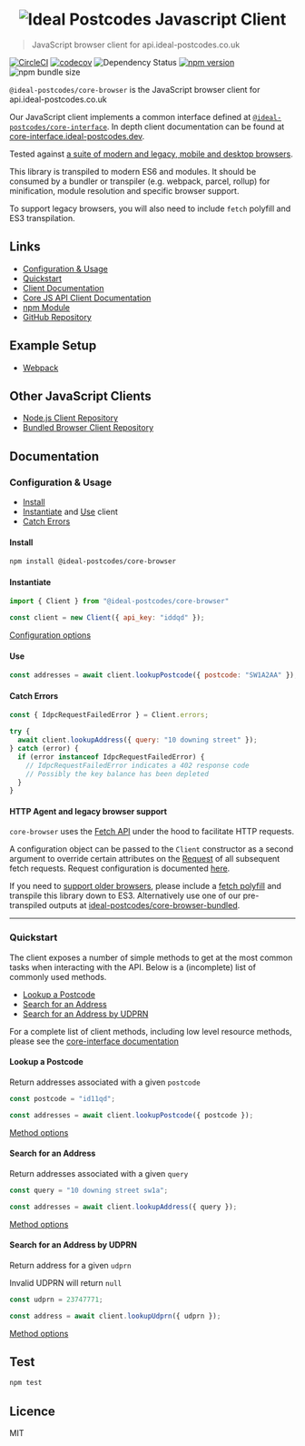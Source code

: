 <h1 align="center">
  <img src="https://img.ideal-postcodes.co.uk/Ideal%20Postcodes%20Browser%20Logo@3x.png" alt="Ideal Postcodes Javascript Client">
</h1>

> JavaScript browser client for api.ideal-postcodes.co.uk

[![CircleCI](https://circleci.com/gh/ideal-postcodes/core-browser/tree/master.svg?style=svg)](https://circleci.com/gh/ideal-postcodes/core-browser/tree/master)
[![codecov](https://codecov.io/gh/ideal-postcodes/core-browser/branch/master/graph/badge.svg?token=bjeFUcTPi5)](https://codecov.io/gh/ideal-postcodes/core-browser)
![Dependency Status](https://david-dm.org/ideal-postcodes/core-browser.svg)
[![npm version](https://badge.fury.io/js/%40ideal-postcodes%2Fcore-browser.svg)](https://badge.fury.io/js/%40ideal-postcodes%2Fcore-browser)
![npm bundle size](https://img.shields.io/bundlephobia/minzip/@ideal-postcodes/core-browser)

`@ideal-postcodes/core-browser` is the JavaScript browser client for api.ideal-postcodes.co.uk

Our JavaScript client implements a common interface defined at [`@ideal-postcodes/core-interface`](https://github.com/ideal-postcodes/core-interface). In depth client documentation can be found at [core-interface.ideal-postcodes.dev](https://core-interface.ideal-postcodes.dev).

Tested against [a suite of modern and legacy, mobile and desktop browsers](https://github.com/ideal-postcodes/supported-browsers).

This library is transpiled to modern ES6 and modules. It should be consumed by a bundler or transpiler (e.g. webpack, parcel, rollup) for minification, module resolution and specific browser support.

To support legacy browsers, you will also need to include `fetch` polyfill and ES3 transpilation.

## Links

- [Configuration & Usage](#configuration--usage)
- [Quickstart](#quickstart)
- [Client Documentation](https://core-interface.ideal-postcodes.dev/#documentation)
- [Core JS API Client Documentation](https://core-interface.ideal-postcodes.dev/)
- [npm Module](https://www.npmjs.com/package/@ideal-postcodes/core-browser)
- [GitHub Repository](https://github.com/ideal-postcodes/core-browser)

## Example Setup

- [Webpack](examples/webpack/)

## Other JavaScript Clients

- [Node.js Client Repository](https://github.com/ideal-postcodes/core-node)
- [Bundled Browser Client Repository](https://github.com/ideal-postcodes/core-browser-bundled)

## Documentation

### Configuration & Usage

- [Install](#install)
- [Instantiate](#instantiate) and [Use](#use) client
- [Catch Errors](#catch-errors)

#### Install

```bash
npm install @ideal-postcodes/core-browser
```

#### Instantiate

```javascript
import { Client } from "@ideal-postcodes/core-browser"

const client = new Client({ api_key: "iddqd" });
```

[Configuration options](https://core-interface.ideal-postcodes.dev/interfaces/config.html)

#### Use

```javascript
const addresses = await client.lookupPostcode({ postcode: "SW1A2AA" });
```

#### Catch Errors

```javascript
const { IdpcRequestFailedError } = Client.errors;

try {
  await client.lookupAddress({ query: "10 downing street" });
} catch (error) {
  if (error instanceof IdpcRequestFailedError) {
    // IdpcRequestFailedError indicates a 402 response code
    // Possibly the key balance has been depleted
  }
}
```

#### HTTP Agent and legacy browser support

`core-browser` uses the [Fetch API](https://developer.mozilla.org/en-US/docs/Web/API/Fetch_API) under the hood to facilitate HTTP requests.

A configuration object can be passed to the `Client` constructor as a second argument to override certain attributes on the [Request](https://developer.mozilla.org/en-US/docs/Web/API/Request/Request) of all subsequent fetch requests. Request configuration is documented [here](https://developer.mozilla.org/en-US/docs/Web/API/Request/Request).

If you need to [support older browsers](https://caniuse.com/#search=fetch), please include a [fetch polyfill](https://github.com/github/fetch) and transpile this library down to ES3. Alternatively use one of our pre-transpiled outputs at [ideal-postcodes/core-browser-bundled](https://github.com/ideal-postcodes/core-browser-bundled).

---

### Quickstart

The client exposes a number of simple methods to get at the most common tasks when interacting with the API. Below is a (incomplete) list of commonly used methods.

- [Lookup a Postcode](#lookup-a-postcode)
- [Search for an Address](#search-for-an-address)
- [Search for an Address by UDPRN](#search-for-an-address-by-udprn)

For a complete list of client methods, including low level resource methods, please see the [core-interface documentation](https://core-interface.ideal-postcodes.dev/#documentation)

#### Lookup a Postcode

Return addresses associated with a given `postcode`

```javascript
const postcode = "id11qd";

const addresses = await client.lookupPostcode({ postcode });
```

[Method options](https://core-interface.ideal-postcodes.dev/interfaces/lookuppostcodeoptions.html)

#### Search for an Address

Return addresses associated with a given `query`

```javascript
const query = "10 downing street sw1a";

const addresses = await client.lookupAddress({ query });
```

[Method options](https://core-interface.ideal-postcodes.dev/interfaces/lookupaddressoptions.html)

#### Search for an Address by UDPRN

Return address for a given `udprn`

Invalid UDPRN will return `null`

```javascript
const udprn = 23747771;

const address = await client.lookupUdprn({ udprn });
```

[Method options](https://core-interface.ideal-postcodes.dev/interfaces/lookupumprnoptions.html)

## Test

```bash
npm test
```

## Licence

MIT
